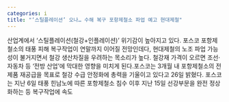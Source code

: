 ```yaml
---
categories: i
title: "‘스틸플레이션’ 오나… 수해 복구 포항제철소 파업 예고 현대제철"
---
```

산업계에서 ‘스틸플레이션(철강+인플레이션)’ 위기감이 높아지고 있다. 포스코 포항제철소의 태풍 피해 복구작업이 연말까지 이어질 전망인데다, 현대제철의 노조 파업 가능성이 불거지면서 철강 생산차질을 우려하는 목소리가 높다. 철강재 가격이 오르면 조선·자동차 등 ‘전방 산업’에 막대한 영향을 미치게 된다.포스코는 3개월 내 포항제철소의 전 제품 재공급을 목표로 철강 수급 안정화에 총력을 기울이고 있다고 26일 밝혔다. 포스코는 지난 6일 태풍 힌남노에 따른 포항제철소 침수 이후 지난 15일 선강부문을 완전 정상화하는 등 복구작업에 속도